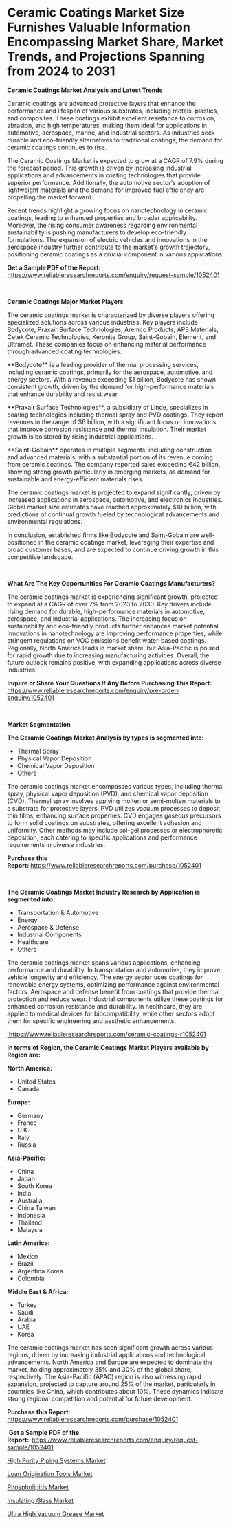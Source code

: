 <p><h1>Ceramic Coatings Market Size Furnishes Valuable Information Encompassing Market Share, Market Trends, and Projections Spanning from 2024 to 2031</h1></p><p><strong>Ceramic Coatings Market Analysis and Latest Trends</strong></p>
<p><p>Ceramic coatings are advanced protective layers that enhance the performance and lifespan of various substrates, including metals, plastics, and composites. These coatings exhibit excellent resistance to corrosion, abrasion, and high temperatures, making them ideal for applications in automotive, aerospace, marine, and industrial sectors. As industries seek durable and eco-friendly alternatives to traditional coatings, the demand for ceramic coatings continues to rise.</p><p>The Ceramic Coatings Market is expected to grow at a CAGR of 7.9% during the forecast period. This growth is driven by increasing industrial applications and advancements in coating technologies that provide superior performance. Additionally, the automotive sector's adoption of lightweight materials and the demand for improved fuel efficiency are propelling the market forward. </p><p>Recent trends highlight a growing focus on nanotechnology in ceramic coatings, leading to enhanced properties and broader applicability. Moreover, the rising consumer awareness regarding environmental sustainability is pushing manufacturers to develop eco-friendly formulations. The expansion of electric vehicles and innovations in the aerospace industry further contribute to the market's growth trajectory, positioning ceramic coatings as a crucial component in various applications.</p></p>
<p><strong>Get a Sample PDF of the Report:&nbsp;</strong> <a href="https://www.reliableresearchreports.com/enquiry/request-sample/1052401?utm_campaign=5&utm_medium=2&utm_source=Github&utm_content=ia&utm_term=14112024&utm_id=ceramic-coatings">https://www.reliableresearchreports.com/enquiry/request-sample/1052401</a></p>
<p>&nbsp;</p>
<p><strong>Ceramic Coatings Major Market Players</strong></p>
<p><p>The ceramic coatings market is characterized by diverse players offering specialized solutions across various industries. Key players include Bodycote, Praxair Surface Technologies, Aremco Products, APS Materials, Cetek Ceramic Technologies, Keronite Group, Saint-Gobain, Element, and Ultramet. These companies focus on enhancing material performance through advanced coating technologies.</p><p>**Bodycote** is a leading provider of thermal processing services, including ceramic coatings, primarily for the aerospace, automotive, and energy sectors. With a revenue exceeding $1 billion, Bodycote has shown consistent growth, driven by the demand for high-performance materials that enhance durability and resist wear.</p><p>**Praxair Surface Technologies**, a subsidiary of Linde, specializes in coating technologies including thermal spray and PVD coatings. They report revenues in the range of $6 billion, with a significant focus on innovations that improve corrosion resistance and thermal insulation. Their market growth is bolstered by rising industrial applications.</p><p>**Saint-Gobain** operates in multiple segments, including construction and advanced materials, with a substantial portion of its revenue coming from ceramic coatings. The company reported sales exceeding €42 billion, showing strong growth particularly in emerging markets, as demand for sustainable and energy-efficient materials rises.</p><p>The ceramic coatings market is projected to expand significantly, driven by increased applications in aerospace, automotive, and electronics industries. Global market size estimates have reached approximately $10 billion, with predictions of continual growth fueled by technological advancements and environmental regulations.</p><p>In conclusion, established firms like Bodycote and Saint-Gobain are well-positioned in the ceramic coatings market, leveraging their expertise and broad customer bases, and are expected to continue driving growth in this competitive landscape.</p></p>
<p>&nbsp;</p>
<p><strong>What Are The Key Opportunities For Ceramic Coatings Manufacturers?</strong></p>
<p><p>The ceramic coatings market is experiencing significant growth, projected to expand at a CAGR of over 7% from 2023 to 2030. Key drivers include rising demand for durable, high-performance materials in automotive, aerospace, and industrial applications. The increasing focus on sustainability and eco-friendly products further enhances market potential. Innovations in nanotechnology are improving performance properties, while stringent regulations on VOC emissions benefit water-based coatings. Regionally, North America leads in market share, but Asia-Pacific is poised for rapid growth due to increasing manufacturing activities. Overall, the future outlook remains positive, with expanding applications across diverse industries.</p></p>
<p><strong>Inquire or Share Your Questions If Any Before Purchasing This Report:</strong> <a href="https://www.reliableresearchreports.com/enquiry/pre-order-enquiry/1052401?utm_campaign=5&utm_medium=2&utm_source=Github&utm_content=ia&utm_term=14112024&utm_id=ceramic-coatings">https://www.reliableresearchreports.com/enquiry/pre-order-enquiry/1052401</a></p>
<p>&nbsp;</p>
<p><strong>Market Segmentation</strong></p>
<p><strong>The Ceramic Coatings Market Analysis by types is segmented into:</strong></p>
<p><ul><li>Thermal Spray</li><li>Physical Vapor Deposition</li><li>Chemical Vapor Deposition</li><li>Others</li></ul></p>
<p><p>The ceramic coatings market encompasses various types, including thermal spray, physical vapor deposition (PVD), and chemical vapor deposition (CVD). Thermal spray involves applying molten or semi-molten materials to a substrate for protective layers. PVD utilizes vacuum processes to deposit thin films, enhancing surface properties. CVD engages gaseous precursors to form solid coatings on substrates, offering excellent adhesion and uniformity. Other methods may include sol-gel processes or electrophoretic deposition, each catering to specific applications and performance requirements in diverse industries.</p></p>
<p><strong>Purchase this Report:&nbsp;</strong><a href="https://www.reliableresearchreports.com/purchase/1052401?utm_campaign=5&utm_medium=2&utm_source=Github&utm_content=ia&utm_term=14112024&utm_id=ceramic-coatings">https://www.reliableresearchreports.com/purchase/1052401</a></p>
<p>&nbsp;</p>
<p><strong>The Ceramic Coatings Market Industry Research by Application is segmented into:</strong></p>
<p><ul><li>Transportation & Automotive</li><li>Energy</li><li>Aerospace & Defense</li><li>Industrial Components</li><li>Healthcare</li><li>Others</li></ul></p>
<p><p>The ceramic coatings market spans various applications, enhancing performance and durability. In transportation and automotive, they improve vehicle longevity and efficiency. The energy sector uses coatings for renewable energy systems, optimizing performance against environmental factors. Aerospace and defense benefit from coatings that provide thermal protection and reduce wear. Industrial components utilize these coatings for enhanced corrosion resistance and durability. In healthcare, they are applied to medical devices for biocompatibility, while other sectors adopt them for specific engineering and aesthetic enhancements.</p></p>
<p><a href="https://www.reliableresearchreports.com/ceramic-coatings-r1052401?utm_campaign=5&utm_medium=2&utm_source=Github&utm_content=ia&utm_term=14112024&utm_id=ceramic-coatings">&nbsp;https://www.reliableresearchreports.com/ceramic-coatings-r1052401</a></p>
<p><strong>In terms of Region, the Ceramic Coatings Market Players available by Region are:</strong></p>
<p>
    <p> <strong> North America: </strong>
        <ul>
            <li>United States</li>
            <li>Canada</li>
        </ul>
        </p> 
    <p> <strong> Europe: </strong>
        <ul>
            <li>Germany</li>
            <li>France</li>
            <li>U.K.</li>
            <li>Italy</li>
            <li>Russia</li>
        </ul>
        </p> 
    <p> <strong> Asia-Pacific: </strong>
        <ul>
            <li>China</li>
            <li>Japan</li>
            <li>South Korea</li>
            <li>India</li>
            <li>Australia</li>
            <li>China Taiwan</li>
            <li>Indonesia</li>
            <li>Thailand</li>
            <li>Malaysia</li>
        </ul>
        </p> 
    <p> <strong> Latin America: </strong>
        <ul>
            <li>Mexico</li>
            <li>Brazil</li>
            <li>Argentina Korea</li>
            <li>Colombia</li>
        </ul>
        </p> 
    <p> <strong> Middle East & Africa: </strong>
        <ul>
            <li>Turkey</li>
            <li>Saudi</li>
            <li>Arabia</li>
            <li>UAE</li>
            <li>Korea</li>
        </ul>
    </p>
    </p>
<p><p>The ceramic coatings market has seen significant growth across various regions, driven by increasing industrial applications and technological advancements. North America and Europe are expected to dominate the market, holding approximately 35% and 30% of the global share, respectively. The Asia-Pacific (APAC) region is also witnessing rapid expansion, projected to capture around 25% of the market, particularly in countries like China, which contributes about 10%. These dynamics indicate strong regional competition and potential for future development.</p></p>
<p><strong>Purchase this Report: </strong><a href="https://www.reliableresearchreports.com/purchase/1052401?utm_campaign=5&utm_medium=2&utm_source=Github&utm_content=ia&utm_term=14112024&utm_id=ceramic-coatings">https://www.reliableresearchreports.com/purchase/1052401</a></p>
<p>&nbsp;<strong>Get a Sample PDF of the Report:&nbsp;&nbsp;</strong><a href="https://www.reliableresearchreports.com/enquiry/request-sample/1052401?utm_campaign=5&utm_medium=2&utm_source=Github&utm_content=ia&utm_term=14112024&utm_id=ceramic-coatings">https://www.reliableresearchreports.com/enquiry/request-sample/1052401</a></p>
<p><strong></strong></p>
<p><p><a href="https://www.linkedin.com/pulse/sustainability-trends-high-purity-piping-systems-industry-market-s4exc?utm_campaign=5&utm_medium=2&utm_source=Github&utm_content=ia&utm_term=14112024&utm_id=ceramic-coatings">High Purity Piping Systems Market</a></p><p><a href="https://issuu.com/reportprime-2/docs/loan-origination-tools-market-size-_d0235fb4dd9a3d?utm_campaign=5&utm_medium=2&utm_source=Github&utm_content=ia&utm_term=14112024&utm_id=ceramic-coatings">Loan Origination Tools Market</a></p><p><a href="https://github.com/FlorianWolf90/Market-Research-Report-List-1/blob/main/phospholipids-market.md?utm_campaign=5&utm_medium=2&utm_source=Github&utm_content=ia&utm_term=14112024&utm_id=ceramic-coatings">Phospholipids Market</a></p><p><a href="https://github.com/lylyparadise/Market-Research-Report-List-5/blob/main/insulating-glass-market.md?utm_campaign=5&utm_medium=2&utm_source=Github&utm_content=ia&utm_term=14112024&utm_id=ceramic-coatings">Insulating Glass Market</a></p><p><a href="https://www.linkedin.com/pulse/regional-adaptations-global-ultra-high-vacuum-grease-market-trends-lyquc?utm_campaign=5&utm_medium=2&utm_source=Github&utm_content=ia&utm_term=14112024&utm_id=ceramic-coatings">Ultra High Vacuum Grease Market</a></p></p>